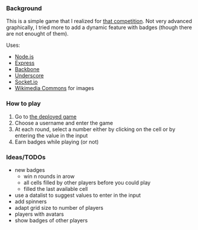 ### Background

This is a simple game that I realized for [that competition](http://www.web-tambouille.fr/2012/03/24/un-pass-3-jours-pour-devoxx-france-a-gagner-sur-web-tambouille-concours.html).
Not very advanced graphically, I tried more to add a dynamic feature with badges (though there are not enought of them).

Uses:

* [Node.js](href='http://nodejs.org/')
* [Express](href='http://expressjs.com/')
* [Backbone](href='http://backbonejs.org/')
* [Underscore](href='http://documentcloud.github.com/underscore/')
* [Socket.io](href='http://socket.io/')
* [Wikimedia Commons](href='https://commons.wikimedia.org') for images

### How to play

1. Go to [the deployed game](http://proto-rumble.mais-h.eu/)
2. Choose a username and enter the game
3. At each round, select a number either by clicking on the cell or by entering the value in the input
4. Earn badges while playing (or not)

### Ideas/TODOs

* new badges
    * win n rounds in arow
    * all cells filled by other players before you could play
    * filled the last available cell
* use a datalist to suggest values to enter in the input
* add spinners
* adapt grid size to number of players
* players with avatars
* show badges of other players

